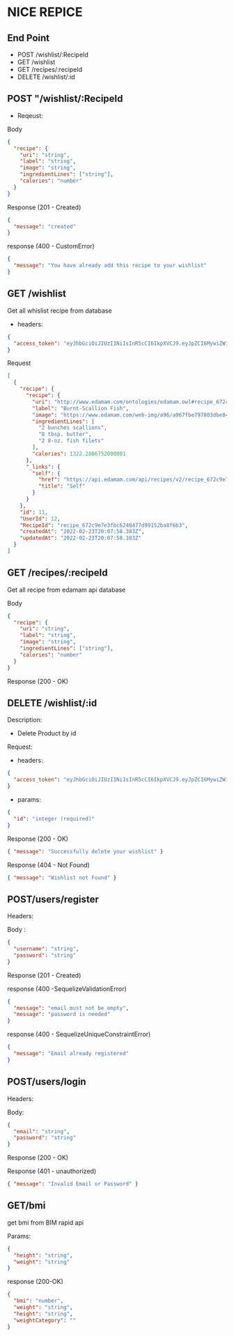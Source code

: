 # NICE REPICE

## End Point

- POST /wishlist/:RecipeId
- GET /wishlist
- GET /recipes/:recipeId
- DELETE /wishlist/:id

## POST "/wishlist/:RecipeId

- Reqeust:

Body

```json
{
  "recipe": {
    "uri": "string",
    "label": "string",
    "image": "string",
    "ingredientLines": ["string"],
    "calories": "number"
  }
}
```

Response (201 - Created)

```json
{
  "message": "created"
}
```

response (400 - CustomError)

```json
{
  "message": "You have already add this recipe to your wishlist"
}
```

## GET /wishlist

Get all whislist recipe from database

- headers:

```json
{
  "access_token": "eyJhbGciOiJIUzI1NiIsInR5cCI6IkpXVCJ9.eyJpZCI6MywiZW1haWwiOiJ1c2VyMUBicmFuZGVkLmNvbSIsInJvbGUiOiJzdGFmZiIsImlhdCI6MTY0MzczMjA5OH0.uXhP6tAxhLVlBJBaTbd9dT_nKubTB941kvm7rkPoTV4"
}
```

Request

```json
[
  {
    "recipe": {
      "recipe": {
        "uri": "http://www.edamam.com/ontologies/edamam.owl#recipe_672c9e7e3fbc6240477d99152ba8f6b3",
        "label": "Burnt-Scallion Fish",
        "image": "https://www.edamam.com/web-img/a96/a967fbe797803dbe8418a668cf304b53.jpg",
        "ingredientLines": [
          "2 bunches scallions",
          "8 tbsp. butter",
          "2 8-oz. fish filets"
        ],
        "calories": 1322.2806752000001
      },
      "_links": {
        "self": {
          "href": "https://api.edamam.com/api/recipes/v2/recipe_672c9e7e3fbc6240477d99152ba8f6b3/672c9e7e3fbc6240477d99152ba8f6b3?type=public&app_id=37739ed6&app_key=2d43044520cc6293d202b58fb76aa198",
          "title": "Self"
        }
      }
    },
    "id": 11,
    "UserId": 12,
    "RecipeId": "recipe_672c9e7e3fbc6240477d99152ba8f6b3",
    "createdAt": "2022-02-23T20:07:58.383Z",
    "updatedAt": "2022-02-23T20:07:58.383Z"
  }
]
```

## GET /recipes/:recipeId

Get all recipe from edamam api database

Body

```json
{
  "recipe": {
    "uri": "string",
    "label": "string",
    "image": "string",
    "ingredientLines": ["string"],
    "calories": "number"
  }
}
```

Response (200 - OK)

## DELETE /wishlist/:id

Description:

- Delete Product by id

Request:

- headers:

```json
{
  "access_token": "eyJhbGciOiJIUzI1NiIsInR5cCI6IkpXVCJ9.eyJpZCI6MywiZW1haWwiOiJ1c2VyMUBicmFuZGVkLmNvbSIsInJvbGUiOiJzdGFmZiIsImlhdCI6MTY0MzczMjA5OH0.uXhP6tAxhLVlBJBaTbd9dT_nKubTB941kvm7rkPoTV4"
}
```

- params:

```json
{
  "id": "integer (required)"
}
```

Response (200 - OK)

```json
{ "message": "Successfully delete your wishlist" }
```

Response (404 - Not Found)

```json
{ "message": "Wishlist not Found" }
```

## POST/users/register

Headers:

Body :

```json
{
  "username": "string",
  "password": "string"
}
```

Response (201 - Created)

response (400 -SequelizeValidationError)

```json
{
  "message": "email must not be empty",
  "message": "password is needed"
}
```

response (400 - SequelizeUniqueConstraintError)

```json
{
  "message": "Email already registered"
}
```

## POST/users/login

Headers:

Body:

```json
{
  "email": "string",
  "password": "string"
}
```

Response (200 - OK)

Response (401 - unauthorized)

```json
{ "message": "Invalid Email or Password" }
```

## GET/bmi

get bmi from BIM rapid api

Params:

```json
{
  "height": "string",
  "weight": "string"
}
```

response (200-OK)

```json
{
  "bmi": "number",
  "weight": "string",
  "height": "string",
  "weightCategory": ""
}
```
